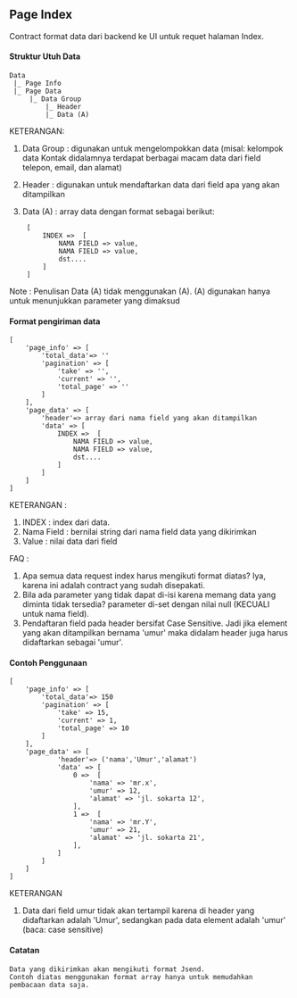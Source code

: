 ## Page Index
Contract format data dari backend ke UI untuk requet halaman Index.

#### Struktur Utuh Data

	Data 
	 |_ Page Info
	 |_ Page Data
	     |_ Data Group
		 	 |_ Header
		 	 |_ Data (A)

				 
KETERANGAN:

1. Data Group : digunakan untuk mengelompokkan data (misal: kelompok data Kontak didalamnya terdapat berbagai macam data dari field telepon, email, dan alamat)
2. Header : digunakan untuk mendaftarkan data dari field apa yang akan ditampilkan
3. Data (A) : array data dengan format sebagai berikut:

		[
			INDEX =>  [
				NAMA FIELD => value,
				NAMA FIELD => value,
				dst....
			]
		]
		
Note : Penulisan Data (A) tidak menggunakan (A). (A) digunakan hanya untuk menunjukkan parameter yang dimaksud		
		
#### Format pengiriman data

	[
	    'page_info' => [
			'total_data'=> '' 	
			'pagination' => [
				'take' => '',
				'current' => '',
				'total_page' => ''
			]
	    ],
	    'page_data' => [
		    'header'=> array dari nama field yang akan ditampilkan
		    'data' => [
				INDEX =>  [
					NAMA FIELD => value,
					NAMA FIELD => value,
					dst....
				]
		    ]
	  	]
	]

KETERANGAN :

1. INDEX : index dari data.
2. Nama Field : bernilai string dari nama field data yang dikirimkan
3. Value : nilai data dari field

FAQ :

1. Apa semua data request index harus mengikuti format diatas? Iya, karena ini adalah contract yang sudah disepakati.
2. Bila ada parameter yang tidak dapat di-isi karena memang data yang diminta tidak tersedia? parameter di-set dengan nilai null (KECUALI untuk nama field). 
3. Pendaftaran field pada header bersifat Case Sensitive. Jadi jika element yang akan ditampilkan bernama 'umur' maka didalam header juga harus didaftarkan sebagai 'umur'.

#### Contoh Penggunaan

	[
	    'page_info' => [
			'total_data'=> 150 	
			'pagination' => [
				'take' => 15,
				'current' => 1,
				'total_page' => 10
			]
	    ],
	    'page_data' => [
	            'header'=> ('nama','Umur','alamat')
	            'data' => [
					0 =>  [
						'nama' => 'mr.x',
						'umur' => 12,
						'alamat' => 'jl. sokarta 12',
					],
					1 =>  [
						'nama' => 'mr.Y',
						'umur' => 21,
						'alamat' => 'jl. sokarta 21',
					],					
	            ]
	        ]
	    ]
	]

KETERANGAN

1. Data dari field umur tidak akan tertampil karena di header yang didaftarkan adalah 'Umur', sedangkan pada data element adalah 'umur' (baca: case sensitive)

#### Catatan

	Data yang dikirimkan akan mengikuti format Jsend. 
	Contoh diatas menggunakan format array hanya untuk memudahkan pembacaan data saja.
